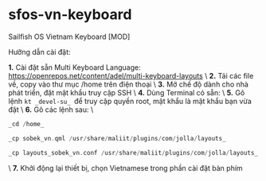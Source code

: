 # sfos-vn-keyboard
Sailfish OS Vietnam Keyboard [MOD]

Hưỡng dẫn cài đặt:

**1.** Cài đặt sẵn Multi Keyboard Language: https://openrepos.net/content/adel/multi-keyboard-layouts \\
**2.** Tải các file về, copy vào thư mục /home trên điện thoại \\
**3.** Mở chế độ dành cho nhà phát triển, đặt mật khẩu truy cập SSH \\
**4.** Dùng Terminal có sẵn: \\
**5.** Gõ lệnh ```kt _devel-su_ ```để truy cập quyền root, mật khẩu là mật khẩu bạn vừa đặt \\
**6.** Gõ các lệnh sau: \\
   ```kt
   _cd /home_

   _cp sobek_vn.qml /usr/share/maliit/plugins/com/jolla/layouts_

   _cp layouts_sobek_vn.conf /usr/share/maliit/plugins/com/jolla/layouts_
   ```
\\
**7.** Khởi động lại thiết bị, chọn Vietnamese trong phần cài đặt bàn phím
